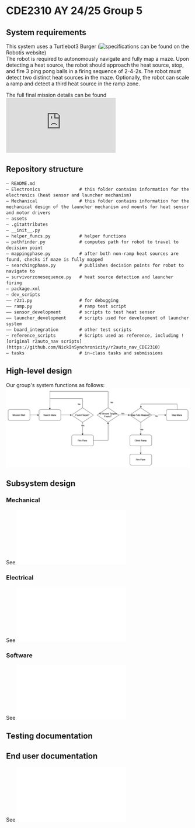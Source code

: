# CDE2310 AY 24/25 Group 5

## System requirements
This system uses a Turtlebot3 Burger (![specifications](https://emanual.robotis.com/docs/en/platform/turtlebot3/features/#specifications) can be found on the Robotis website)\
The robot is required to autonomously navigate and fully map a maze. Upon detecting a heat source, the robot should approach the heat source, stop, and fire 3 ping pong balls in a firing sequence of 2-4-2s. The robot must detect two distinct heat sources in the maze. Optionally, the robot can scale a ramp and detect a third heat source in the ramp zone.

The full final mission details can be found ![here](https://github.com/NickInSynchronicity/EG2310_AY2024-25/blob/main/docs/Mission%20Readme.md)

## Repository structure
```
— README.md
— Electronics               # this folder contains information for the electronics (heat sensor and launcher mechanism)
— Mechanical                # this folder contains information for the mechanical design of the launcher mechanism and mounts for heat sensor and motor drivers
— assets
— .gitattributes
— __init__.py
— helper_funcs.py           # helper functions
— pathfinder.py             # computes path for robot to travel to decision point 
— mappingphase.py           # after both non-ramp heat sources are found, checks if maze is fully mapped
— searchingphase.py         # publishes decision points for robot to navigate to
— survivorzonesequence.py   # heat source detection and launcher firing
— package.xml
— dev_scripts
—— r2z1.py                  # for debugging 
—— ramp.py                  # ramp test script
—— sensor_development       # scripts to test heat sensor
—— launcher_development     # scripts used for development of launcher system
—— board_integration        # other test scripts
— reference_scripts         # Scripts used as reference, including ![original r2auto_nav scripts](https://github.com/NickInSynchronicity/r2auto_nav_CDE2310)
— tasks                     # in-class tasks and submissions
```

## High-level design
Our group's system functions as follows:
![system flowchart](assets/FinalSolution.png)


## Subsystem design

### Mechanical
See ![mechanical_readme](Mechanical/mechanical_readme.md)
### Electrical
See ![electronics_readme](Electronics/electronics_readme.md)

### Software
See ![software_readme](software_readme.md)

## Testing documentation

## End user documentation
See ![user manual](assets/end_user_documentation_v1.1.pdf)
